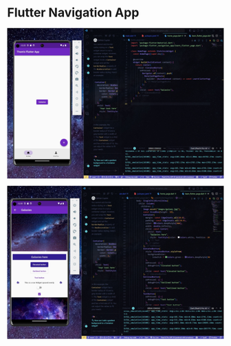 # Flutter Navigation App

![Home page](https://github.com/ThomPoppins/Flutter-Navigation-App/blob/main/images/2023-09-27%2011_25_37-home_page.dart%20-%20flutter_navigation_app%20-%20Visual%20Studio%20Code.jpg?raw=true)

![Galaxies page](https://github.com/ThomPoppins/Flutter-Navigation-App/blob/main/images/2023-09-27%2011_30_43-learn_flutter_page.dart%20-%20flutter_navigation_app%20-%20Visual%20Studio%20Code.jpg?raw=true)